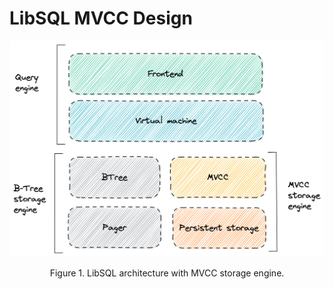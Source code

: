 # LibSQL MVCC Design

![Architecture](figures/mvcc-arch.png)
<p align="center">
Figure 1. LibSQL architecture with MVCC storage engine.
</p>
